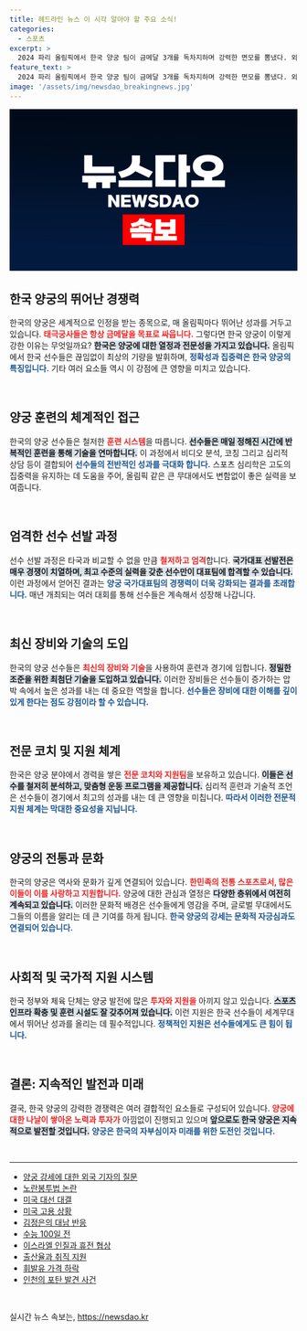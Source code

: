 ```yaml
---
title: 헤드라인 뉴스 이 시각 알아야 할 주요 소식!
categories:
  - 스포츠
excerpt: >
  2024 파리 올림픽에서 한국 양궁 팀이 금메달 3개를 독차지하며 강력한 면모를 뽐냈다. 외국 기자들은 매번 한국 양궁의 압도적 성과에 놀라움을 금치 못하고 있는데, 그 성공의 비밀은 무엇일까?
feature_text: >
  2024 파리 올림픽에서 한국 양궁 팀이 금메달 3개를 독차지하며 강력한 면모를 뽐냈다. 외국 기자들은 매번 한국 양궁의 압도적 성과에 놀라움을 금치 못하고 있는데, 그 성공의 비밀은 무엇일까?
image: '/assets/img/newsdao_breakingnews.jpg'
---
```


<p><img src="/assets/img/newsdao_breakingnews.jpg" alt="ontimetimes 속보" /></p>

<h2 data-ke-size="size26">한국 양궁의 뛰어난 경쟁력</h2>

<p data-ke-size="size16">한국의 양궁은 세계적으로 인정을 받는 종목으로, 매 올림픽마다 뛰어난 성과를 거두고 있습니다. <b><span style="color: #ee2323;">태극궁사들은 항상 금메달을 목표로 싸웁니다.</span></b> 그렇다면 한국 양궁이 이렇게 강한 이유는 무엇일까요? <b><span style="background-color: #21538527;">한국은 양궁에 대한 열정과 전문성을 가지고 있습니다.</span></b> 올림픽에서 한국 선수들은 끊임없이 최상의 기량을 발휘하며, <b><span style="color: #1a5490;">정확성과 집중력은 한국 양궁의 특징입니다.</span></b> 기타 여러 요소들 역시 이 강점에 큰 영향을 미치고 있습니다.</p>

<p data-ke-size="size16">&nbsp;</p>

<h2 data-ke-size="size26">양궁 훈련의 체계적인 접근</h2>

<p data-ke-size="size16">한국의 양궁 선수들은 철저한 <b><span style="color: #ee2323;">훈련 시스템</span></b>을 따릅니다. <b><span style="background-color: #21538527;">선수들은 매일 정해진 시간에 반복적인 훈련을 통해 기술을 연마합니다.</span></b> 이 과정에서 비디오 분석, 코칭 그리고 심리적 상담 등이 결합되어 <b><span style="color: #1a5490;">선수들의 전반적인 성과를 극대화 합니다.</span></b> 스포츠 심리학은 고도의 집중력을 유지하는 데 도움을 주어, 올림픽 같은 큰 무대에서도 변함없이 좋은 실력을 보여줍니다.</p>

<p data-ke-size="size16">&nbsp;</p>

<h2 data-ke-size="size26">엄격한 선수 선발 과정</h2>

<p data-ke-size="size16">선수 선발 과정은 타국과 비교할 수 없을 만큼 <b><span style="color: #ee2323;">철저하고 엄격</span></b>합니다. <b><span style="background-color: #21538527;">국가대표 선발전은 매우 경쟁이 치열하며, 최고 수준의 실력을 갖춘 선수만이 대표팀에 합격할 수 있습니다.</span></b> 이런 과정에서 얻어진 결과는 <b><span style="color: #1a5490;">양궁 국가대표팀의 경쟁력이 더욱 강화되는 결과를 초래합니다.</span></b> 매년 개최되는 여러 대회를 통해 선수들은 계속해서 성장해 나갑니다.</p>

<p data-ke-size="size16">&nbsp;</p>

<h2 data-ke-size="size26">최신 장비와 기술의 도입</h2>

<p data-ke-size="size16">한국의 양궁 선수들은 <b><span style="color: #ee2323;">최신의 장비와 기술</span></b>을 사용하여 훈련과 경기에 임합니다. <b><span style="background-color: #21538527;">정밀한 조준을 위한 최첨단 기술을 도입하고 있습니다.</span></b> 이러한 장비들은 선수들이 증가하는 압박 속에서 높은 성과를 내는 데 중요한 역할을 합니다. <b><span style="color: #1a5490;">선수들은 장비에 대한 이해를 깊이 있게 한다는 점도 강점이라 할 수 있습니다.</span></b></p>

<p data-ke-size="size16">&nbsp;</p>

<h2 data-ke-size="size26">전문 코치 및 지원 체계</h2>

<p data-ke-size="size16">한국은 양궁 분야에서 경력을 쌓은 <b><span style="color: #ee2323;">전문 코치와 지원팀</span></b>을 보유하고 있습니다. <b><span style="background-color: #21538527;">이들은 선수를 철저히 분석하고, 맞춤형 운동 프로그램을 제공합니다.</span></b> 심리적 훈련과 기술적 조언은 선수들이 경기에서 최고의 성과를 내는 데 큰 영향을 미칩니다. <b><span style="color: #1a5490;">따라서 이러한 전문적 지원 체계는 막대한 중요성을 지닙니다.</span></b></p>

<p data-ke-size="size16">&nbsp;</p>

<h2 data-ke-size="size26">양궁의 전통과 문화</h2>

<p data-ke-size="size16">한국의 양궁은 역사와 문화가 깊게 연결되어 있습니다. <b><span style="color: #ee2323;">한민족의 전통 스포츠로서, 많은 이들이 이를 사랑하고 지원합니다.</span></b> 양궁에 대한 관심과 열정은 <b><span style="background-color: #21538527;">다양한 층위에서 여전히 계속되고 있습니다.</span></b> 이러한 문화적 배경은 선수들에게 영감을 주며, 글로벌 무대에서도 그들의 이름을 알리는 데 큰 기여를 하게 됩니다. <b><span style="color: #1a5490;">한국 양궁의 강세는 문화적 자긍심과도 연결되어 있습니다.</span></b></p>

<p data-ke-size="size16">&nbsp;</p>

<h2 data-ke-size="size26">사회적 및 국가적 지원 시스템</h2>

<p data-ke-size="size16">한국 정부와 체육 단체는 양궁 발전에 많은 <b><span style="color: #ee2323;">투자와 지원을</span></b> 아끼지 않고 있습니다. <b><span style="background-color: #21538527;">스포츠 인프라 확충 및 훈련 시설도 잘 갖추어져 있습니다.</span></b> 이런 지원은 한국 선수들이 세계무대에서 뛰어난 성과를 올리는 데 필수적입니다. <b><span style="color: #1a5490;">정책적인 지원은 선수들에게도 큰 힘이 됩니다.</span></b></p>

<p data-ke-size="size16">&nbsp;</p>

<h2 data-ke-size="size26">결론: 지속적인 발전과 미래</h2>

<p data-ke-size="size16">결국, 한국 양궁의 강력한 경쟁력은 여러 결합적인 요소들로 구성되어 있습니다. <b><span style="color: #ee2323;">양궁에 대한 나날이 쌓아온 노력과 투자가</span></b> 아낌없이 진행되고 있으며 <b><span style="background-color: #21538527;">앞으로도 한국 양궁은 지속적으로 발전할 것입니다.</span></b> <b><span style="color: #1a5490;">양궁은 한국의 자부심이자 미래를 위한 도전인 것입니다.</span></b></p>

<p data-ke-size="size16">&nbsp;</p>

<hr/>

<ul>
<li><a href="https://www.yna.co.kr/view/AKR20240803004400007">양궁 강세에 대한 외국 기자의 질문</a></li>
<li><a href="https://www.yna.co.kr/view/AKR20240802127700001">노란봉투법 논란</a></li>
<li><a href="https://www.yna.co.kr/view/AKR20240802013500071">미국 대선 대결</a></li>
<li><a href="https://www.yna.co.kr/view/AKR20240803002251072">미국 고용 상황</a></li>
<li><a href="https://www.yna.co.kr/view/AKR20240803013551504">김정은의 대남 반응</a></li>
<li><a href="https://www.yna.co.kr/view/AKR20240802085100530">수능 100일 전</a></li>
<li><a href="https://www.yna.co.kr/view/AKR20240803007100108">이스라엘 인질과 휴전 협상</a></li>
<li><a href="https://www.yna.co.kr/view/AKR20240802140300004">출산율과 취직 지원</a></li>
<li><a href="https://www.yna.co.kr/view/AKR20240802127800003">휘발유 가격 하락</a></li>
<li><a href="https://www.yna.co.kr/view/AKR20240803014351065">인천의 포탄 발견 사건</a></li>
</ul> 

<p data-ke-size="size16">&nbsp;</p>
실시간 뉴스 속보는, <a href="https://newsdao.kr" rel="dofollow">https://newsdao.kr</a>


